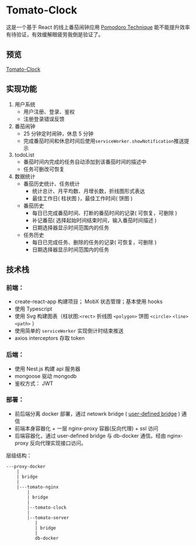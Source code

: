 # Tomato-Clock

这是一个基于 React 的线上番茄闹钟应用
[Pomodoro Technique](https://zh.wikipedia.org/zh-hans/%E7%95%AA%E8%8C%84%E5%B7%A5%E4%BD%9C%E6%B3%95) 能不能提升效率有待验证，有效缓解眼疲劳我倒是验证了。

## 预览

[Tomato-Clock](https://tomato.zealot.fun)

## 实现功能

1. 用户系统
   - 用户注册、登录、鉴权
   - 注册登录错误反馈
2. 番茄闹钟
   - 25 分钟定时闹钟，休息 5 分钟
   - 完成番茄时间和休息时间后使用`serviceWorker.showNotification`推送提示
3. todoList
   - 番茄时间内完成的任务自动添加到该番茄时间的描述中
   - 任务可删改可恢复
4. 数据统计
   - 番茄历史统计、任务统计
     - 统计总计、月平均数、月增长数，折线图形式表达
     - 最佳工作日( 柱状图 )，最佳工作时间( 饼图 )
   - 番茄历史
     - 每日已完成番茄时间、打断的番茄时间的记录( 可恢复，可删除 )
     - 补记番茄( 选择起始时间结束时间，输入番茄时间描述 )
     - 日期选择器显示时间范围内的任务
   - 任务历史
     - 每日已完成任务、删除的任务的记录( 可恢复，可删除 )
     - 日期选择器显示时间范围内的任务

## 技术栈

### 前端：

- create-react-app 构建项目； MobX 状态管理；基本使用 hooks
- 使用 Typescript
- 使用 Svg 构建图表（柱状图:`<rect>` 折线图 `<polygon>` 饼图 `<circle>` `<line>` `<path>` ）
- 使用简单的 `serviceWorker` 实现倒计时结束推送
- axios interceptors 存取 token

### 后端：

- 使用 Nest.js 构建 api 服务器
- mongoose 驱动 mongodb
- 鉴权方式： JWT

### 部署：

- 前后端分离 docker 部署，通过 netowrk bridge ( [user-defined bridge](https://docs.docker.com/network/bridge/#manage-a-user-defined-bridge) ) 通信
- 前端本身容器化 + 一层 nginx-proxy 容器(反向代理) + ssl 访问
- 后端容器化，通过 user-defined bridge 与 db-docker 通信。经由 nginx-proxy 反向代理实现接口访问。

层级结构：

```
---proxy-docker
    |
    | bridge
    |
    |---tomato-nginx
        |
        | bridge
        |
        |--tomato-clock
        |
        |--tomato-server
           |
           | bridge
           |
           db-docker
```
